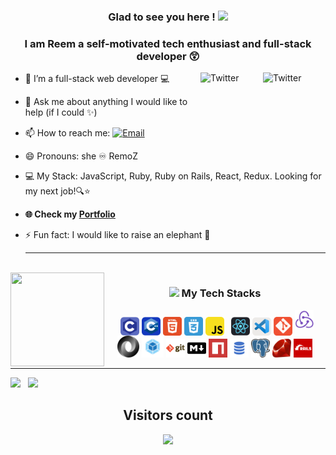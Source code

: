 <!-- <p align="center"> <img src="https://octodex.github.com/images/daftpunktocat-thomas.gif" height="160px" width="160px"> -->

<!-- <p align="center"> 
  <h2 align="center">Visitors count</h2>
</p>
<p align = "center">
  <img src="https://profile-counter.glitch.me/Reem-lab/count.svg" />
</p> -->

<!-- <img src="https://enzjb729uoc89sx.m.pipedream.net" alt="Most Active GitHub User Rank" align="right">  -->
  
<!--    <img  src="https://raw.githubusercontent.com/BhuvaneshHingal/BhuvaneshHingal/master/icon/GITHey.gif" width="150px" height="150px"> Bonjour! <img src="https://raw.githubusercontent.com/BhuvaneshHingal/BhuvaneshHingal/master/icon/Olaf.gif" width="150px" height="150px"> -->
<!--   [![Open Source Love](https://badges.frapsoft.com/os/v2/open-source.svg?v=103)](https://github.com/Reem-lab) -->


 <h3 align="center" > Glad to see you here ! <img src="https://media.giphy.com/media/mGcNjsfWAjY5AEZNw6/giphy.gif" width="50"> </h3>  
 <h3 align="center" > I am Reem a self-motivated tech enthusiast and full-stack developer 😲 </h3>


<!--       [see Readme] (https://reem-lab.github.io/Github-Profile-README/) -->
    


<!-- **Reem-lab/Reem-lab** is a ✨ _special_ ✨ repository because its `README.md` (this file) appears on your GitHub profile. -->

<a href="https://twitter.com/Rem79940127" target="_blank"><img src="https://cdn2.iconfinder.com/data/icons/social-media-2199/64/social_media_isometric_6-twitter-512.png" height="100px" width="100px" alt="Twitter" align="right"></a><a href="https://www.linkedin.com/in/reem-janina-ab74ab21a/" target="_blank"><img src="https://cdn2.iconfinder.com/data/icons/social-media-2199/64/social_media_isometric_14-linkedin-512.png" height="100px" width="100px" alt="Twitter" align="right"></a>

- 🔭 I’m a full-stack web developer  💻
- 💬 Ask me about anything I would like to help (if I could ✨)
- 📫 How to reach me: <a href="mailto:janinareem@gmail.com" target="_blank"><img src="https://icons.iconarchive.com/icons/wwalczyszyn/android-style-honeycomb/64/GMail-icon.png" width="25" alt="Email"></a>
- 😄 Pronouns: she ♾️ RemoZ
- 💻 My Stack: JavaScript, Ruby, Ruby on Rails, React, Redux. Looking for my next job!🔍⭐
- **🌐 Check my [Portfolio](https://immense-wave-24332.herokuapp.com/)**
- ⚡ Fun fact: I would like to raise an elephant 🐘
    
    <hr>
    
<br> 
  <img align="left" width="150px" height="150px" src="https://octocat-generator-assets.githubusercontent.com/my-octocat-1608216254364.png">
<h3 align="center">
 <img src="https://media.giphy.com/media/j2pOGeGYKe2xCCKwfi/giphy.gif" width="40"> My Tech Stacks
</h3>

<p align="center">
 <code> <img height="30" align="center" src="assets/c.svg" alt="c"/></code>
  <code><img height="30" align="center" src="assets/c++.svg" alt="c++"/></code>
  <code><img height="30" align="center" src="assets/html.svg" alt="html"/></code>
  <code><img height="30" align="center" src="assets/css.svg" alt="Terminal"/></code>
  <code><img height="30" align="center" src="assets/javascript.svg" alt="Terminal"/></code>
 <code> <img height="30" align="center" src="assets/react.svg" alt="react"/></code>
  <code><img height="30" align="center" src="assets/vscode.svg" alt="vscode"/></code>
  <code><img height="30" align="center" src="assets/git.svg" alt="git"/></code>
<code><img height="30" src="https://raw.githubusercontent.com/github/explore/80688e429a7d4ef2fca1e82350fe8e3517d3494d/topics/redux/redux.png"></code>
    <code><img height="35" src="https://raw.githubusercontent.com/github/explore/80688e429a7d4ef2fca1e82350fe8e3517d3494d/topics/json/json.png"></code>
    <code><img height="35" src="https://raw.githubusercontent.com/github/explore/80688e429a7d4ef2fca1e82350fe8e3517d3494d/topics/webpack/webpack.png"></code>
    <code><img height="30" src="https://raw.githubusercontent.com/github/explore/80688e429a7d4ef2fca1e82350fe8e3517d3494d/topics/git/git.png"></code>
    <code><img height="30" src="https://raw.githubusercontent.com/github/explore/80688e429a7d4ef2fca1e82350fe8e3517d3494d/topics/markdown/markdown.png"></code>
    <code><img height="30" src="https://raw.githubusercontent.com/github/explore/80688e429a7d4ef2fca1e82350fe8e3517d3494d/topics/npm/npm.png"></code>
  <code><img height="30" src="https://raw.githubusercontent.com/github/explore/80688e429a7d4ef2fca1e82350fe8e3517d3494d/topics/sql/sql.png"></code>
    <code><img height="30" src="https://raw.githubusercontent.com/github/explore/80688e429a7d4ef2fca1e82350fe8e3517d3494d/topics/postgresql/postgresql.png"></code>
    <code><img height="30" src="https://raw.githubusercontent.com/github/explore/80688e429a7d4ef2fca1e82350fe8e3517d3494d/topics/ruby/ruby.png"></code>
    <code><img height="30" src="https://raw.githubusercontent.com/github/explore/80688e429a7d4ef2fca1e82350fe8e3517d3494d/topics/rails/rails.png"></code>
</p>

<hr>
<!-- <h3 align="center">
<img src="https://raw.githubusercontent.com/akasrai/akasrai/master/assets/stack-hills.png" alt="stacks"/>
</h3> -->

<!--  ![Anurag's GitHub stats](https://github-readme-stats.vercel.app/api?username=Reem-lab&show_icons=true&theme=radical)  -->
  <div>  
<img width="380" src="https://github-readme-stats.vercel.app/api?username=Reem-lab&show_icons=true&theme=radical"/> &nbsp;
 <img width="380" src="http://github-readme-streak-stats.herokuapp.com?user=Reem-lab&theme=radical&date_format=M%20j%5B%2C%20Y%5D"/>
 </div>
 
<!-- [![Top Langs](https://github-readme-stats.vercel.app/api/top-langs/?username=Reem-lab)](https://github.com/Reem-lab) -->



<!-- <img align="left" height="280" width="400" src="https://media.giphy.com/media/3o7qE1YN7aBOFPRw8E/giphy.gif"> -->


<!--   <img align="left" width="250px" height="250px" src="https://octocat-generator-assets.githubusercontent.com/my-octocat-1608216254364.png"> -->

<!-- ## Coding is fun 🤩💝 
### :handshake: Always happy to help! -->

<p align="center"> 
  <h2 align="center">Visitors count</h2>
</p>
<p align = "center">
  <img src="https://profile-counter.glitch.me/Reem-lab/count.svg" />
</p>


<!-- 
[![Top Langs](https://github-readme-stats.vercel.app/api/top-langs/?username=Reem-lab)](https://github.com/Reem-lab) -->

